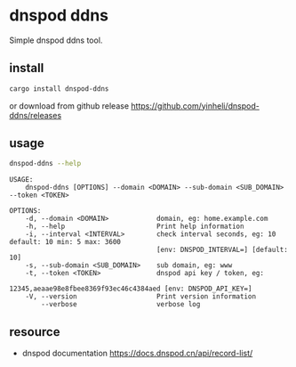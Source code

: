 # dnspod ddns

Simple dnspod ddns tool.

## install

```bash
cargo install dnspod-ddns
```

or download from github release https://github.com/yinheli/dnspod-ddns/releases

## usage

```bash
dnspod-ddns --help
```

```
USAGE:
    dnspod-ddns [OPTIONS] --domain <DOMAIN> --sub-domain <SUB_DOMAIN> --token <TOKEN>

OPTIONS:
    -d, --domain <DOMAIN>            domain, eg: home.example.com
    -h, --help                       Print help information
    -i, --interval <INTERVAL>        check interval seconds, eg: 10 default: 10 min: 5 max: 3600
                                     [env: DNSPOD_INTERVAL=] [default: 10]
    -s, --sub-domain <SUB_DOMAIN>    sub domain, eg: www
    -t, --token <TOKEN>              dnspod api key / token, eg:
                                     12345,aeaae98e8fbee8369f93ec46c4384aed [env: DNSPOD_API_KEY=]
    -V, --version                    Print version information
        --verbose                    verbose log
```

## resource

- dnspod documentation https://docs.dnspod.cn/api/record-list/
